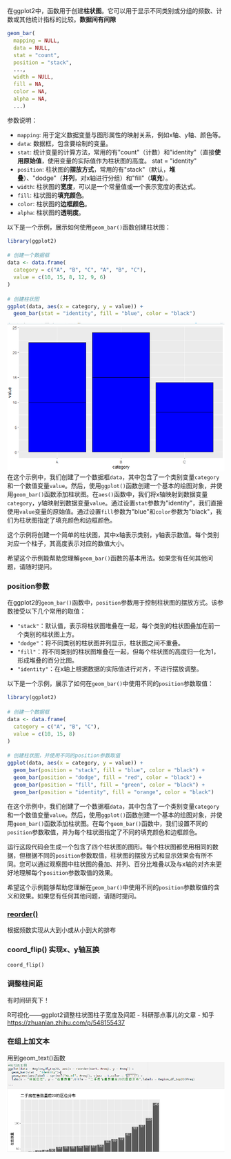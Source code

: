 在ggplot2中，函数用于创建**柱状图**。它可以用于显示不同类别或分组的频数、计数或其他统计指标的比较。**数据间有间隙**
```R
geom_bar(
  mapping = NULL,
  data = NULL,
  stat = "count",
  position = "stack",
  ...,
  width = NULL,
  fill = NA,
  color = NA,
  alpha = NA,
  ...)
```

参数说明：
- `mapping`: 用于定义数据变量与图形属性的映射关系，例如x轴、y轴、颜色等。
- `data`: 数据框，包含要绘制的变量。
- `stat`: 统计变量的计算方法，常用的有"count"（计数）和"identity"（直接**使用原始值**，使用变量的实际值作为柱状图的高度。
stat = "identity"
- `position`: 柱状图的**摆放方式**，常用的有"stack"（默认，**堆叠**）、"dodge"（**并列**，对x轴进行分组）和"fill"（**填充**）。
- `width`: 柱状图的**宽度**，可以是一个常量值或一个表示宽度的表达式。
- `fill`: 柱状图的**填充颜色**。
- `color`: 柱状图的**边框颜色**。
- `alpha`: 柱状图的**透明度**。

以下是一个示例，展示如何使用`geom_bar()`函数创建柱状图：

```R
library(ggplot2)

# 创建一个数据框
data <- data.frame(
  category = c("A", "B", "C", "A", "B", "C"),
  value = c(10, 15, 8, 12, 9, 6)
)

# 创建柱状图
ggplot(data, aes(x = category, y = value)) +
  geom_bar(stat = "identity", fill = "blue", color = "black")
```
![Pasted image 20230918200713](attachments/Pasted%20image%2020230918200713.png)
在这个示例中，我们创建了一个数据框`data`，其中包含了一个类别变量`category`和一个数值变量`value`。然后，使用`ggplot()`函数创建一个基本的绘图对象，并使用`geom_bar()`函数添加柱状图。在`aes()`函数中，我们将x轴映射到数据变量`category`，y轴映射到数据变量`value`。通过设置`stat`参数为"identity"，我们直接使用`value`变量的原始值。通过设置`fill`参数为"blue"和`color`参数为"black"，我们为柱状图指定了填充颜色和边框颜色。

这个示例将创建一个简单的柱状图，其中x轴表示类别，y轴表示数值。每个类别对应一个柱子，其高度表示对应的数值大小。

希望这个示例能帮助您理解`geom_bar()`函数的基本用法。如果您有任何其他问题，请随时提问。

### position参数
在ggplot2的`geom_bar()`函数中，`position`参数用于控制柱状图的摆放方式。该参数接受以下几个常用的取值：

- `"stack"`：默认值，表示将柱状图堆叠在一起，每个类别的柱状图叠加在前一个类别的柱状图上方。
- `"dodge"`：将不同类别的柱状图并列显示，柱状图之间不重叠。
- `"fill"`：将不同类别的柱状图堆叠在一起，但每个柱状图的高度归一化为1，形成堆叠的百分比图。
- `"identity"`：在x轴上根据数据的实际值进行对齐，不进行摆放调整。

以下是一个示例，展示了如何在`geom_bar()`中使用不同的`position`参数取值：

```R
library(ggplot2)

# 创建一个数据框
data <- data.frame(
  category = c("A", "B", "C"),
  value = c(10, 15, 8)
)

# 创建柱状图，并使用不同的position参数取值
ggplot(data, aes(x = category, y = value)) +
  geom_bar(position = "stack", fill = "blue", color = "black") +
  geom_bar(position = "dodge", fill = "red", color = "black") +
  geom_bar(position = "fill", fill = "green", color = "black") +
  geom_bar(position = "identity", fill = "orange", color = "black")
```

在这个示例中，我们创建了一个数据框`data`，其中包含了一个类别变量`category`和一个数值变量`value`。然后，使用`ggplot()`函数创建一个基本的绘图对象，并使用`geom_bar()`函数添加柱状图。在每个`geom_bar()`函数中，我们设置不同的`position`参数取值，并为每个柱状图指定了不同的填充颜色和边框颜色。

运行这段代码会生成一个包含了四个柱状图的图形。每个柱状图都使用相同的数据，但根据不同的`position`参数取值，柱状图的摆放方式和显示效果会有所不同。您可以通过观察图中柱状图的叠加、并列、百分比堆叠以及与x轴的对齐来更好地理解每个`position`参数取值的效果。

希望这个示例能够帮助您理解在`geom_bar()`中使用不同的`position`参数取值的含义和效果。如果您有任何其他问题，请随时提问。

### [reorder()](../base-content/reorder().md)
根据频数实现从大到小或从小到大的排布

###  coord_flip() 实现x、y轴互换
```text
coord_flip() 
```


### 调整柱间距
有时间研究下！

R可视化——ggplot2调整柱状图柱子宽度及间距 - 科研那点事儿的文章 - 知乎 https://zhuanlan.zhihu.com/p/548155437

### 在组上加文本
用到geom_text()函数
![43ddad84b875fa36d68452c27dfbefc](attachments/43ddad84b875fa36d68452c27dfbefc.png)